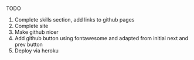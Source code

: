 TODO

1. Complete skills section, add links to github pages
2. Complete site
3. Make github nicer
4. Add github button using fontawesome and adapted from initial next and prev button
5. Deploy via heroku
